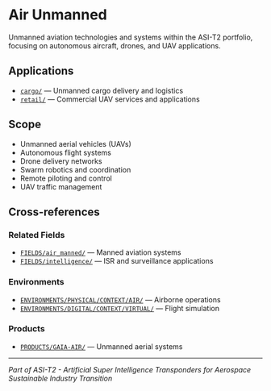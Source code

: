# Air Unmanned

Unmanned aviation technologies and systems within the ASI-T2 portfolio, focusing on autonomous aircraft, drones, and UAV applications.

## Applications

- [`cargo/`](./cargo/) — Unmanned cargo delivery and logistics
- [`retail/`](./retail/) — Commercial UAV services and applications

## Scope

- Unmanned aerial vehicles (UAVs)
- Autonomous flight systems
- Drone delivery networks
- Swarm robotics and coordination
- Remote piloting and control
- UAV traffic management

## Cross-references

### Related Fields
- [`FIELDS/air_manned/`](../air_manned/) — Manned aviation systems
- [`FIELDS/intelligence/`](../intelligence/) — ISR and surveillance applications

### Environments
- [`ENVIRONMENTS/PHYSICAL/CONTEXT/AIR/`](../../ENVIRONMENTS/PHYSICAL/CONTEXT/AIR/) — Airborne operations
- [`ENVIRONMENTS/DIGITAL/CONTEXT/VIRTUAL/`](../../ENVIRONMENTS/DIGITAL/CONTEXT/VIRTUAL/) — Flight simulation

### Products
- [`PRODUCTS/GAIA-AIR/`](../../PRODUCTS/GAIA-AIR/) — Unmanned aerial systems

---

*Part of ASI-T2 - Artificial Super Intelligence Transponders for Aerospace Sustainable Industry Transition*